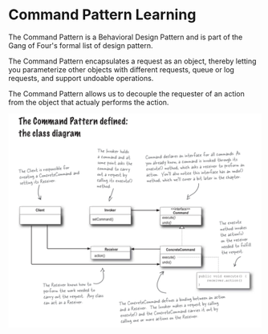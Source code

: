 # Command Pattern Learning
The Command Pattern is a Behavioral Design Pattern and is part of the Gang of Four's formal list of design pattern.

The Command Pattern encapsulates a request as an object, thereby letting you parameterize other objects with different requests,
queue or log requests, and support undoable operations.

The Command Pattern allows us to decouple the requester of an action from the object that actualy performs the action.

![alt text](https://github.com/abrakitlaw/command-pattern-learning/blob/master/Screenshot%202019-09-17%20at%2012.54.28.png)
